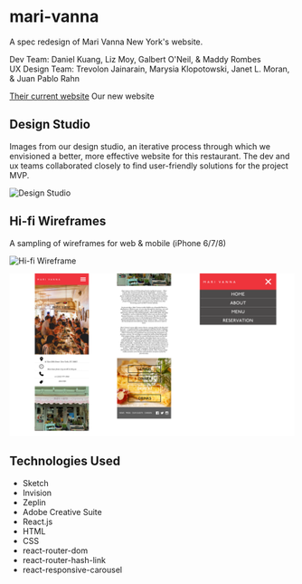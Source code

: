 # mari-vanna
A spec redesign of Mari Vanna New York's website. 

Dev Team: Daniel Kuang, Liz Moy, Galbert O'Neil, & Maddy Rombes<br/>
UX Design Team: Trevolon Jainarain, Marysia Klopotowski, Janet L. Moran, & Juan Pablo Rahn

[Their current website](http://www.marivanna.ru/ny/)
Our new website

## Design Studio
Images from our design studio, an iterative process through which we envisioned a better, more effective website for this restaurant. The dev and ux teams collaborated closely to find user-friendly solutions for the project MVP.

![Design Studio](/readme_files/mv_designstudio-lofi.png)

## Hi-fi Wireframes
A sampling of wireframes for web & mobile (iPhone 6/7/8)

![Hi-fi Wireframe](/readme_files/mv_hifi-wireframes.png)

![Responsive](/readme_files/mv_responsive.png)

## Technologies Used
- Sketch
- Invision
- Zeplin
- Adobe Creative Suite
- React.js
- HTML
- CSS
- react-router-dom
- react-router-hash-link
- react-responsive-carousel
